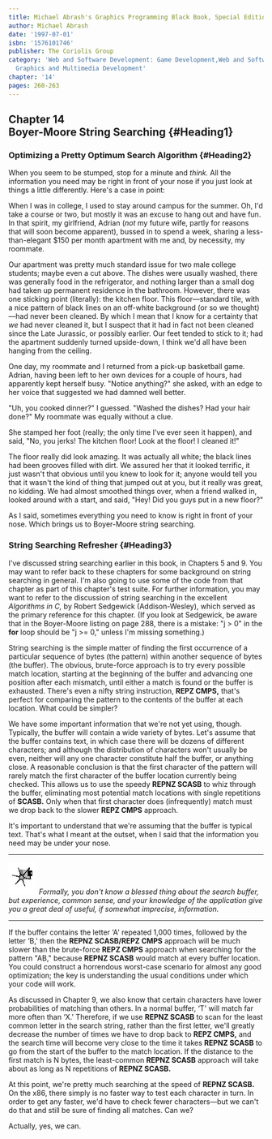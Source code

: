 ```yaml
---
title: Michael Abrash's Graphics Programming Black Book, Special Edition
author: Michael Abrash
date: '1997-07-01'
isbn: '1576101746'
publisher: The Coriolis Group
category: 'Web and Software Development: Game Development,Web and Software Development:
  Graphics and Multimedia Development'
chapter: '14'
pages: 260-263
---
```


Chapter 14\
 Boyer-Moore String Searching {#Heading1}
-----------------------------

### Optimizing a Pretty Optimum Search Algorithm {#Heading2}

When you seem to be stumped, stop for a minute and *think.* All the
information you need may be right in front of your nose if you just look
at things a little differently. Here's a case in point:

When I was in college, I used to stay around campus for the summer. Oh,
I'd take a course or two, but mostly it was an excuse to hang out and
have fun. In that spirit, my girlfriend, Adrian (*not* my future wife,
partly for reasons that will soon become apparent), bussed in to spend a
week, sharing a less-than-elegant \$150 per month apartment with me and,
by necessity, my roommate.

Our apartment was pretty much standard issue for two male college
students; maybe even a cut above. The dishes were usually washed, there
was generally food in the refrigerator, and nothing larger than a small
dog had taken up permanent residence in the bathroom. However, there was
one sticking point (literally): the kitchen floor. This floor—standard
tile, with a nice pattern of black lines on an off-white background (or
so we thought)—had never been cleaned. By which I mean that I know for a
certainty that *we* had never cleaned it, but I suspect that it had in
fact not been cleaned since the Late Jurassic, or possibly earlier. Our
feet tended to stick to it; had the apartment suddenly turned
upside-down, I think we'd all have been hanging from the ceiling.

One day, my roommate and I returned from a pick-up basketball game.
Adrian, having been left to her own devices for a couple of hours, had
apparently kept herself busy. "Notice anything?" she asked, with an edge
to her voice that suggested we had damned well better.

"Uh, you cooked dinner?" I guessed. "Washed the dishes? Had your hair
done?" My roommate was equally without a clue.

She stamped her foot (really; the only time I've ever seen it happen),
and said, "No, you jerks! The kitchen floor! Look at the floor! I
cleaned it!"

The floor really did look amazing. It was actually all white; the black
lines had been grooves filled with dirt. We assured her that it looked
terrific, it just wasn't that obvious until you knew to look for it;
anyone would tell you that it wasn't the kind of thing that jumped out
at you, but it really was great, no kidding. We had almost smoothed
things over, when a friend walked in, looked around with a start, and
said, "Hey! Did you guys put in a new floor?"

As I said, sometimes everything you need to know is right in front of
your nose. Which brings us to Boyer-Moore string searching.

### String Searching Refresher {#Heading3}

I've discussed string searching earlier in this book, in Chapters 5 and
9. You may want to refer back to these chapters for some background on
string searching in general. I'm also going to use some of the code from
that chapter as part of this chapter's test suite. For further
information, you may want to refer to the discussion of string searching
in the excellent *Algorithms in C,* by Robert Sedgewick
(Addison-Wesley), which served as the primary reference for this
chapter. (If you look at Sedgewick, be aware that in the Boyer-Moore
listing on page 288, there is a mistake: "j \> 0" in the **for** loop
should be "j \>= 0," unless I'm missing something.)

String searching is the simple matter of finding the first occurrence of
a particular sequence of bytes (the pattern) within another sequence of
bytes (the buffer). The obvious, brute-force approach is to try every
possible match location, starting at the beginning of the buffer and
advancing one position after each mismatch, until either a match is
found or the buffer is exhausted. There's even a nifty string
instruction, **REPZ CMPS,** that's perfect for comparing the pattern to
the contents of the buffer at each location. What could be simpler?

We have some important information that we're not yet using, though.
Typically, the buffer will contain a wide variety of bytes. Let's assume
that the buffer contains text, in which case there will be dozens of
different characters; and although the distribution of characters won't
usually be even, neither will any one character constitute half the
buffer, or anything close. A reasonable conclusion is that the first
character of the pattern will rarely match the first character of the
buffer location currently being checked. This allows us to use the
speedy **REPNZ SCASB** to whiz through the buffer, eliminating most
potential match locations with single repetitions of **SCASB.** Only
when that first character does (infrequently) match must we drop back to
the slower **REPZ CMPS** approach.

It's important to understand that we're assuming that the buffer is
typical text. That's what I meant at the outset, when I said that the
information you need may be under your nose.

  ------------------- --------------------------------------------------------------------------------------------------------------------------------------------------------------------------------------------------------------
  ![](images/i.jpg)   *Formally, you don't know a blessed thing about the search buffer, but experience, common sense, and your knowledge of the application give you a great deal of useful, if somewhat imprecise, information.*
  ------------------- --------------------------------------------------------------------------------------------------------------------------------------------------------------------------------------------------------------

If the buffer contains the letter ‘A' repeated 1,000 times, followed by
the letter ‘B,' then the **REPNZ SCASB/REPZ CMPS** approach will be much
slower than the brute-force **REPZ CMPS** approach when searching for
the pattern "AB," because **REPNZ SCASB** would match at every buffer
location. You could construct a horrendous worst-case scenario for
almost any good optimization; the key is understanding the usual
conditions under which your code will work.

As discussed in Chapter 9, we also know that certain characters have
lower probabilities of matching than others. In a normal buffer, ‘T'
will match far more often than ‘X.' Therefore, if we use **REPNZ SCASB**
to scan for the least common letter in the search string, rather than
the first letter, we'll greatly decrease the number of times we have to
drop back to **REPZ CMPS,** and the search time will become very close
to the time it takes **REPNZ SCASB** to go from the start of the buffer
to the match location. If the distance to the first match is N bytes,
the least-common **REPNZ SCASB** approach will take about as long as N
repetitions of **REPNZ SCASB.**

At this point, we're pretty much searching at the speed of **REPNZ
SCASB.** On the x86, there simply is no faster way to test each
character in turn. In order to get any faster, we'd have to check fewer
characters—but we can't do that and still be sure of finding all
matches. Can we?

Actually, yes, we can.